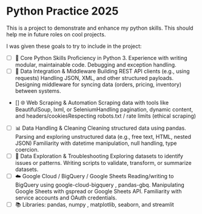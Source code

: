 # Python Practice 2025

This is a project to demonstrate and enhance my python skills. This should help me in future roles on cool projects.

I was given these goals to try to include in the project:
- [ ] 🐍 Core Python Skills
Proficiency in Python 3. Experience with writing modular, maintainable code. Debugging and exception handling.
- [ ] 🔄 Data Integration & Middleware
Building REST API clients (e.g., using requests) Handling JSON, XML, and other structured payloads. Designing middleware for syncing data (orders, pricing, inventory) between systems.
- [] 🌐 Web Scraping & Automation
Scraping data with tools like BeautifulSoup, lxml, or SeleniumHandling pagination, dynamic content, and headers/cookiesRespecting robots.txt / rate limits (ethical scraping)
- [ ] 📊 Data Handling & Cleaning
Cleaning structured data using pandas. Parsing and exploring unstructured data (e.g., free text, HTML, nested JSON) Familiarity with datetime manipulation, null handling, type coercion.
- [ ] 🧠 Data Exploration & Troubleshooting
Exploring datasets to identify issues or patterns. Writing scripts to validate, transform, or summarize datasets.
- [ ] ☁️ Google Cloud / BigQuery / Google Sheets
Reading/writing to BigQuery using google-cloud-bigquery , pandas-gbq. Manipulating Google Sheets with gspread or Google Sheets API. Familiarity with service accounts and OAuth credentials.
- [ ] :books: Libraries: pandas, numpy , matplotlib, seaborn, and streamlit